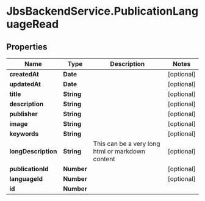 # JbsBackendService.PublicationLanguageRead

## Properties
Name | Type | Description | Notes
------------ | ------------- | ------------- | -------------
**createdAt** | **Date** |  | [optional] 
**updatedAt** | **Date** |  | [optional] 
**title** | **String** |  | [optional] 
**description** | **String** |  | [optional] 
**publisher** | **String** |  | [optional] 
**image** | **String** |  | [optional] 
**keywords** | **String** |  | [optional] 
**longDescription** | **String** | This can be a very long html or markdown content | [optional] 
**publicationId** | **Number** |  | [optional] 
**languageId** | **Number** |  | [optional] 
**id** | **Number** |  | 
